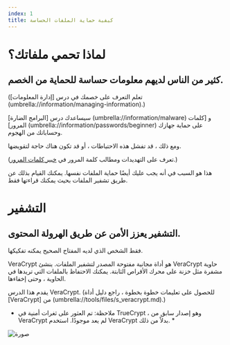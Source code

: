 ```yaml
---
index: 1
title: كيفية حماية الملفات الحساسة
---
```

# لماذا تحمي ملفاتك؟

## كثير من الناس لديهم معلومات حساسة للحماية من الخصم.

(تعلم التعرف على خصمك في درس [إدارة المعلومات] (umbrella://information/managing-information).)

سيساعدك درس [البرامج الضارة] (umbrella://information/malware) و [كلمات المرور] (umbrella://information/passwords/beginner) على حماية جهازك وحساباتك من الهجوم.

ومع ذلك ، قد تفشل هذه الاحتياطات ، أو قد تكون هناك حاجة لتقويضها.

(تعرف على التهديدات ومطالب كلمة المرور في [خبير كلمات المرور](umbrella://information/passwords/expert).) 

هذا هو السبب في أنه يجب عليك أيضًا حماية الملفات نفسها. يمكنك القيام بذلك عن طريق تشفير الملفات بحيث يمكنك قراءتها فقط.

# التشفير

## التشفير يعزز الأمن عن طريق الهرولة المحتوى.

فقط الشخص الذي لديه المفتاح الصحيح يمكنه تفكيكها.

VeraCrypt هو أداة مجانية مفتوحة المصدر لتشفير الملفات. ينشئ VeraCrypt حاوية مشفرة مثل خزنة على محرك الأقراص الثابتة. يمكنك الاحتفاظ بالملفات التي تريدها في الحاوية ، وحتى إخفاءها.

يقدم هذا الدرس VeraCrypt. (للحصول على تعليمات خطوة بخطوة ، راجع دليل أداة  [VeraCrypt] من (umbrella://tools/files/s_veracrypt.md).)

* ملاحظة: تم العثور على ثغرات أمنية في TrueCrypt ، وهو إصدار سابق من VeraCrypt لم يعد موجودًا. استخدم VeraCrypt بدلاً من ذلك. *

![صورة](protecting1.png)